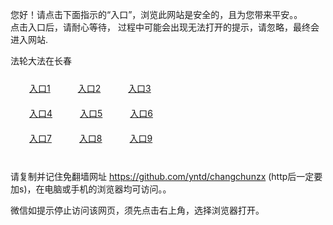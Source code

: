 您好！请点击下面指示的“入口”，浏览此网站是安全的，且为您带来平安。。 <br/>
点击入口后，请耐心等待， 过程中可能会出现无法打开的提示，请忽略，最终会进入网站. </br>

法轮大法在长春<br/>
<div style="padding:10px"><a style="margin:20px" target="_blank" href="https://davebcvxyxebo.cloudfront.net/2Qpsp?ihkpuovj" id="ccLink1" rel="nofollow">入口1</a> <a target="_blank" style="margin:20px" href="https://d2xndb0aqcqwjk.cloudfront.net/2Qpsp?tagfkky" id="ccLink2" rel="nofollow">入口2</a> <a style="margin:20px" target="_blank" href="https://dlioeyf6ie4to.cloudfront.net/2Qpsp?havblkon" id="ccLink3" rel="nofollow">入口3</a></div>

<div style="padding:10px" ><a style="margin:20px" target="_blank" href="https://davebcvxyxebo.cloudfront.net/2Qpsp?ihkpuovj" id="ccLink4" rel="nofollow">入口4</a> <a style="margin:20px" href="https://d2xndb0aqcqwjk.cloudfront.net/2Qpsp?tagfkky" target="_blank" id="ccLink5" rel="nofollow">入口5</a> <a style="margin:20px" href="https://dlioeyf6ie4to.cloudfront.net/2Qpsp?havblkon" target="_blank" id="ccLink6" rel="nofollow">入口6</a></div>

<div style="padding:10px"><a style="margin:20px" target="_blank" href="https://davebcvxyxebo.cloudfront.net/2Qpsp?ihkpuovj" id="ccLink7" rel="nofollow">入口7</a> <a style="margin:20px" href="https://d2xndb0aqcqwjk.cloudfront.net/2Qpsp?tagfkky" target="_blank" id="ccLink8" rel="nofollow">入口8</a> <a style="margin:20px" target="_blank" href="https://dlioeyf6ie4to.cloudfront.net/2Qpsp?havblkon" id="ccLink9" rel="nofollow">入口9</a></div>

<br/>



请复制并记住免翻墙网址 https://github.com/yntd/changchunzx (http后一定要加s)，在电脑或手机的浏览器均可访问。。<br/>

微信如提示停止访问该网页，须先点击右上角，选择浏览器打开。
